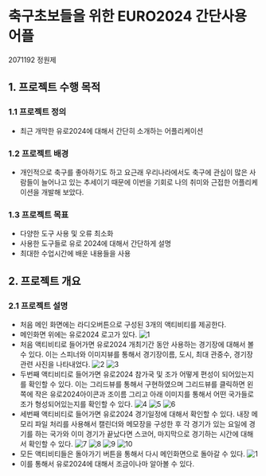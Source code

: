 # 축구초보들을 위한 EURO2024 간단사용어플
2071192 정원제

## 1. 프로젝트 수행 목적

### 1.1 프로젝트 정의
- 최근 개막한 유로2024에 대해서 간단히 소개하는 어플리케이션
  
### 1.2 프로젝트 배경
- 개인적으로 축구를 좋아하기도 하고 요근래 우리나라에서도 축구에 관심이 많은 사람들이 늘어나고 있는 추세이기 때문에 이번을 기회로 나의 취미와 근접한 어플리케이션을 개발해 보았다.
    
### 1.3 프로젝트 목표
- 다양한 도구 사용 및 오류 최소화
- 사용한 도구들로 유로 2024에 대해서 간단하게 설명 
- 최대한 수업시간에 배운 내용들을 사용

## 2. 프로젝트 개요

### 2.1 프로젝트 설명
- 처음 메인 화면에는 라디오버튼으로 구성된 3개의 액티비티를 제공한다.
- 메인화면 위에는 유로2024 로고가 있다.
  ![1](https://github.com/Jungwonje/-/assets/172956248/7321d26c-408d-481f-90cf-fae33e1b7bd8)
- 처음 액티비티로 들어가면 유로2024 개최기간 동안 사용하는 경기장에 대해서 볼 수 있다. 이는 스피너와 이미지뷰를 통해서 경기장이름, 도시, 최대 관중수, 경기장 관련 사진을 나타내었다.
  ![2](https://github.com/Jungwonje/-/assets/172956248/3ba67e4e-beed-4829-ae31-f1db3deab07a)
  ![3](https://github.com/Jungwonje/-/assets/172956248/53fda46b-ebfd-4966-9a63-9fc8174cf061)
- 두번째 액티비티로 들어가면 유로2024 참가국 및 조가 어떻게 편성이 되어있는지를 확인할 수 있다. 이는 그리드뷰를 통해서 구현하였으며 그리드뷰를 클릭하면 왼쪽에 작은 유로2024아이콘과 조이름 그리고 아래 이미지를 통해서 어떤 국가들로 조가 형성되어있는지를 확인할 수 있다.
  ![4](https://github.com/Jungwonje/-/assets/172956248/e130c27d-3920-45a7-ae30-a0e0a3ba7e80)
  ![5](https://github.com/Jungwonje/-/assets/172956248/092afb0a-fd7a-4dd0-88f8-5277ebbe8840)
  ![6](https://github.com/Jungwonje/-/assets/172956248/3735b01f-a5d8-4f69-b6bd-76fd5a118b66)
- 세번째 액티비티로 들어가면 유로2024 경기일정에 대해서 확인할 수 있다. 내장 메모리 파일 처리를 사용해서 캘린더와 메모장을 구성한 후 각 경기가 있는 요일에 경기를 하는 국가와 이미 경기가 끝났다면 스코어, 마지막으로 경기하는 시간에 대해서 확인할 수 있다.
  ![7](https://github.com/Jungwonje/-/assets/172956248/067cad30-7479-454a-9ce8-10ba35bd56f6)
  ![8](https://github.com/Jungwonje/-/assets/172956248/6e6b2b5a-754d-43c1-ba92-b89383731204)
  ![9](https://github.com/Jungwonje/-/assets/172956248/670b7126-33aa-4cf3-ac31-44253f20a0df)
  ![10](https://github.com/Jungwonje/-/assets/172956248/db6212a6-1377-4482-9fed-c832b6c30431)
- 모든 액티비티들은 돌아가기 버튼을 통해서 다시 메인화면으로 돌아갈 수 있다.
  ![1](https://github.com/Jungwonje/-/assets/172956248/7321d26c-408d-481f-90cf-fae33e1b7bd8)
- 이를 통해서 유로2024에 대해서 조금이나마 알아볼 수 있다.
